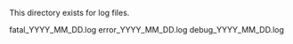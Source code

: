 This directory exists for log files.

fatal_YYYY_MM_DD.log
error_YYYY_MM_DD.log
debug_YYYY_MM_DD.log